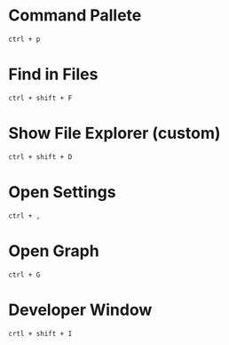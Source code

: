 # Command Pallete

`ctrl + p`

# Find in Files

`ctrl + shift + F`

# Show File Explorer (custom)

`ctrl + shift + D`

# Open Settings

`ctrl + ,`

# Open Graph

`ctrl + G`

# Developer Window

`crtl + shift + I`
